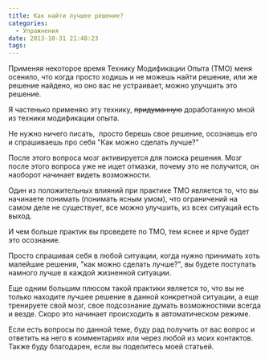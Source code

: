 ```yaml
---
title: Как найти лучшее решение?
categories:
  - Упражнения
date: 2013-10-31 21:48:23
tags:
---
```


Применяя некоторое время Технику Модификации Опыта (ТМО) меня осенило, что когда просто ходишь и не можешь найти решение, или же решение найдено, но оно вас не устраивает, можно улучшить это решение.

Я частенько применяю эту технику, <del>придуманную</del> доработанную мной из техники модификации опыта.<!--more-->

Не нужно ничего писать,  просто берешь свое решение, осознаешь его и спрашиваешь про себя "Как можно сделать лучше?"

После этого вопроса мозг активируется для поиска решения. Мозг после этого вопроса уже не ищет отмазки, почему это не получится, он наоборот начинает видеть возможности.

Один из положительных влияний при практике ТМО является то, что вы начинаете понимать (понимать ясным умом), что ограничений на самом деле не существует, все можно улучшить, из всех ситуаций есть выход.

И чем больше практик вы проведете по ТМО, тем яснее и ярче будет это осознание.

Просто спрашивая себя в любой ситуации, когда нужно принимать хоть малейшие решения, "как можно сделать лучше?", вы будете поступать намного лучше в каждой жизненной ситуации.

Еще одним большим плюсом такой практики является то, что вы не только находите лучшее решение в данной конкретной ситуации, а еще тренируете свой мозг, свое подсознание думать возможностями всегда и везде. Скоро это начинает происходить в автоматическом режиме.

Если есть вопросы по данной теме, буду рад получить от вас вопрос и ответить на него в комментариях или через любой из моих контактов. Также буду благодарен, если вы поделитесь моей статьей.